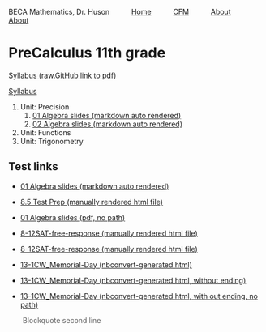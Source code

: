 <style> blockquote { margin-left: 2em; margin-right: 0; padding: 0; border-left: none; } </style>

BECA Mathematics, Dr. Huson $\hspace{1cm}$ <a href="https://chrishuson.github.io/">Home</a> $\hspace{1cm}$ [CFM](../cfm) $\hspace{1cm}$ <a href="https://chrishuson.github.io/Contact">About</a>$\hspace{1cm}$ [About](https://chrishuson.github.io/Contact)

# PreCalculus 11th grade

[Syllabus (raw.GitHub link to pdf)](https://raw.githubusercontent.com/chrishuson/course-files/master/IB2023/Plan-IB.pdf)

[Syllabus](syllabus)

1. Unit: Precision
    1. [01 Algebra slides (markdown auto rendered)](01-Slides-Algebra)
    2. [02 Algebra slides (markdown auto rendered)](02-Slides-Algebra)
2. Unit: Functions
3. Unit: Trigonometry

## Test links

- [01 Algebra slides (markdown auto rendered)](01-Slides-Algebra)

- [8.5 Test Prep (manually rendered html file)](8-5Test-prep)

- [01 Algebra slides (pdf, no path)](01b-Slides_Algebra.pdf)

- [8-12SAT-free-response (manually rendered html file)](8-12SAT-free-response)

- [8-12SAT-free-response (manually rendered html file)](8-12SAT-free-response.html)

- [13-1CW_Memorial-Day (nbconvert-generated html)](13-1CW_Memorial-Day.slides.html)

- [13-1CW_Memorial-Day (nbconvert-generated html, without ending)](13-1CW_Memorial-Day.slides)

- [13-1CW_Memorial-Day (nbconvert-generated html, with out ending, no path)](13-1CW_Memorial-Day.slides)

> Blockquote
> second line
